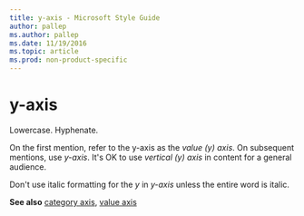 ```yaml
---
title: y-axis - Microsoft Style Guide
author: pallep
ms.author: pallep
ms.date: 11/19/2016
ms.topic: article
ms.prod: non-product-specific
---
```


# y-axis

Lowercase. Hyphenate.

On the first mention, refer to the y-axis as the *value (y) axis*. On subsequent mentions, use *y-axis*. It's OK to use *vertical (y) axis* in content for a general audience.

Don't use italic formatting for the *y* in *y-axis* unless the entire word is italic.

**See also** [category axis](/style-guide/a-z-word-list-term-collections/c/category-axis), [value axis](/style-guide/a-z-word-list-term-collections/v/value-axis)
